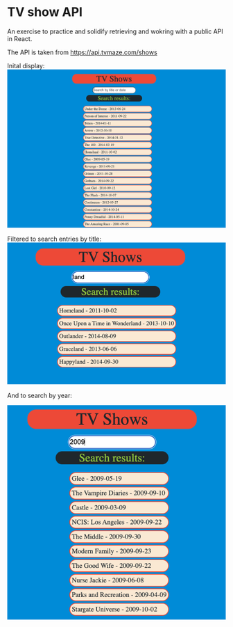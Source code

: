 # TV show API
An exercise to practice and solidify retrieving and wokring with a public API in React.

The API is taken from <a href="https://api.tvmaze.com/shows">https://api.tvmaze.com/shows</a>

Inital display:
<img src='/public/pre.png'>

Filtered to search entries by title:
<img src='public/title.png'>


And to search by year: 

<img src='public/year.png'>
